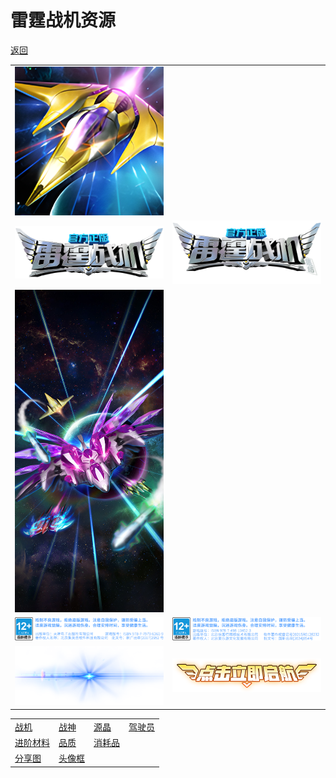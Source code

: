 # 雷霆战机资源

[返回](../)

|                       |                        |
| --------------------- | ---------------------- |
| ![](./icon.png)       |                        |
| ![](./logo.png)       | ![](./logo-1.png)      |
| ![](./bg.jpg)         |                        |
| ![](./copyright.png)  | ![](./copyright-1.png) |
| ![](./logo-flash.png) | ![](./game-start.png)  |

|                         |                            |                          |                     |
| ----------------------- | -------------------------- | ------------------------ | ------------------- |
| [战机](./plane/)        | [战神](./ares/)            | [源晶](./sourceCrystal/) | [驾驶员](./driver/) |
| [进阶材料](./material/) | [品质](./quality/)         | [消耗品](./consumable/)  |                     |
| [分享图](./share/)      | [头像框](./avatar-border/) |                          |                     |
